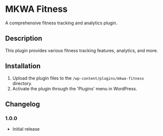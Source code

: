 # MKWA Fitness
A comprehensive fitness tracking and analytics plugin.

## Description
This plugin provides various fitness tracking features, analytics, and more.

## Installation
1. Upload the plugin files to the `/wp-content/plugins/mkwa-fitness` directory.
2. Activate the plugin through the 'Plugins' menu in WordPress.

## Changelog
### 1.0.0
- Initial release